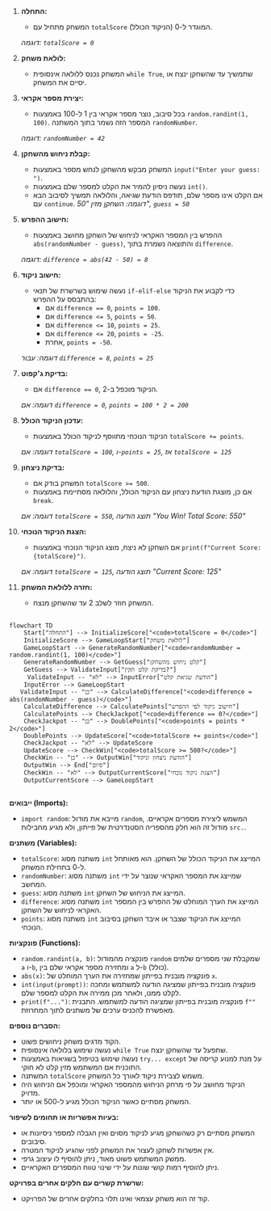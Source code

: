 ## <algorithm>

1. **התחלה:**
   - המשחק מתחיל עם `totalScore` (הניקוד הכולל) המוגדר ל-0.

   _דוגמה: `totalScore = 0`_

2. **לולאת משחק:**
   - המשחק נכנס ללולאה אינסופית `while True`, שתמשיך עד שהשחקן ינצח או יסיים את המשחק.

3. **יצירת מספר אקראי:**
   - בכל סיבוב, נוצר מספר אקראי בין 1 ל-100 באמצעות `random.randint(1, 100)`. המספר הזה נשמר בתוך המשתנה `randomNumber`.

   _דוגמה: `randomNumber = 42`_

4. **קבלת ניחוש מהשחקן:**
   - המשחק מבקש מהשחקן לנחש מספר באמצעות `input("Enter your guess: ")`.
   - נעשה ניסיון להמיר את הקלט למספר שלם באמצעות `int()`.
   - אם הקלט אינו מספר שלם, תודפס הודעת שגיאה, והלולאה תמשיך לסיבוב הבא עם `continue`.
   _דוגמה: השחקן מזין "50", `guess = 50`_

5. **חישוב ההפרש:**
   - ההפרש בין המספר האקראי לניחוש של השחקן מחושב באמצעות `abs(randomNumber - guess)`, והתוצאה נשמרת בתוך `difference`.

   _דוגמה: `difference = abs(42 - 50) = 8`_

6. **חישוב ניקוד:**
    - נעשה שימוש בשרשרת של תנאי `if-elif-else` כדי לקבוע את הניקוד בהתבסס על ההפרש:
        - אם `difference == 0`, `points = 100`.
        - אם `difference <= 5`, `points = 50`.
        - אם `difference <= 10`, `points = 25`.
        - אם `difference <= 20`, `points = -25`.
        - אחרת, `points = -50`.

   _דוגמה: עבור `difference = 8`, `points = 25`_

7. **בדיקת ג'קפוט:**
    - אם `difference == 0`, הניקוד מוכפל ב-2.

    _דוגמה: אם `difference = 0`, `points = 100 * 2 = 200`_

8. **עדכון הניקוד הכולל:**
   - הניקוד הנוכחי מתווסף לניקוד הכולל באמצעות `totalScore += points`.

   _דוגמה: אם `totalScore = 100`, ו-`points = 25`, אז `totalScore = 125`_

9. **בדיקת ניצחון:**
   - המשחק בודק אם `totalScore >= 500`.
   - אם כן, מוצגת הודעת ניצחון עם הניקוד הכולל, והלולאה מסתיימת באמצעות `break`.

   _דוגמה: אם `totalScore = 550`, תוצג הודעה "You Win! Total Score: 550"_

10. **הצגת הניקוד הנוכחי:**
    - אם השחקן לא ניצח, מוצג הניקוד הנוכחי באמצעות `print(f"Current Score: {totalScore}")`.

    _דוגמה: אם `totalScore = 125`, תוצג הודעה "Current Score: 125"_

11. **חזרה ללולאת המשחק:**
    - המשחק חוזר לשלב 2 עד שהשחקן מנצח.
   
## <mermaid>

```mermaid
flowchart TD
    Start["התחלה"] --> InitializeScore["<code>totalScore = 0</code>"]
    InitializeScore --> GameLoopStart["לולאת משחק"]
    GameLoopStart --> GenerateRandomNumber["<code>randomNumber = random.randint(1, 100)</code>"]
    GenerateRandomNumber --> GetGuess["קלט ניחוש מהשחקן"]
    GetGuess --> ValidateInput["בדיקת קלט תקין?"]
     ValidateInput -- "לא" --> InputError["הודעת שגיאת קלט"]
    InputError --> GameLoopStart
   ValidateInput -- "כן" --> CalculateDifference["<code>difference = abs(randomNumber - guess)</code>"]
    CalculateDifference --> CalculatePoints["חישוב ניקוד לפי ההפרש"]
    CalculatePoints --> CheckJackpot["<code>difference == 0?</code>"]
    CheckJackpot -- "כן" --> DoublePoints["<code>points = points * 2</code>"]
    DoublePoints --> UpdateScore["<code>totalScore += points</code>"]
    CheckJackpot -- "לא" --> UpdateScore
    UpdateScore --> CheckWin["<code>totalScore >= 500?</code>"]
    CheckWin -- "כן" --> OutputWin["הודעת ניצחון וניקוד"]
    OutputWin --> End["סיום"]
    CheckWin -- "לא" --> OutputCurrentScore["הצגת ניקוד נוכחי"]
    OutputCurrentScore --> GameLoopStart
```

## <explanation>

**ייבואים (Imports):**
- `import random`: מייבא את מודול `random`, המשמש ליצירת מספרים אקראיים. מודול זה הוא חלק מהספריה הסטנדרטית של פייתון, ולא מגיע מחבילות `src.`.

**משתנים (Variables):**
- `totalScore`: משתנה מסוג `int` המייצג את הניקוד הכולל של השחקן. הוא מאותחל ל-0 בתחילת המשחק.
- `randomNumber`: משתנה מסוג `int` שמייצג את המספר האקראי שנוצר על ידי המחשב.
- `guess`: משתנה מסוג `int` המייצג את הניחוש של השחקן.
- `difference`: משתנה מסוג `int` המייצג את הערך המוחלט של ההפרש בין המספר האקראי לניחוש של השחקן.
- `points`: משתנה מסוג `int` המייצג את הניקוד שצבר או איבד השחקן בסיבוב הנוכחי.

**פונקציות (Functions):**
- `random.randint(a, b)`: פונקציה מהמודול `random` שמקבלת שני מספרים שלמים `a` ו-`b`, ומחזירה מספר אקראי שלם בין `a` ל-`b` (כולל).
- `abs(x)`: פונקציה מובנית בפייתון שמחזירה את הערך המוחלט של `x`.
- `int(input(prompt))`: פונקציה מובנית בפייתון שמציגה הודעה למשתמש ומחכה לקלט ממנו, ולאחר מכן ממירה את הקלט למספר שלם.
- `print(f"...")`: פונקציה מובנית בפייתון שמציגה הודעה למשתמש. התבנית `f""` מאפשרת להכניס ערכים של משתנים לתוך המחרוזת.

**הסברים נוספים:**
- הקוד מדגים משחק ניחושים פשוט.
- נעשה שימוש בלולאה אינסופית `while True` שתפעל עד שהשחקן ינצח.
- נעשה שימוש בטיפול בשגיאות באמצעות `try... except` על מנת למנוע קריסה של התוכנית אם המשתמש מזין קלט לא חוקי.
- המשתנה `totalScore` משמש לצבירת ניקוד לאורך כל המשחק.
- הניקוד מחושב על פי מרחק הניחוש מהמספר האקראי ומוכפל אם הניחוש היה מדויק.
- המשחק מסתיים כאשר הניקוד הכולל מגיע ל-500 או יותר.

**בעיות אפשריות או תחומים לשיפור:**
- המשחק מסתיים רק כשהשחקן מגיע לניקוד מסוים ואין הגבלה למספר ניסיונות או סיבובים.
- אין אפשרות לשחקן לעצור את המשחק לפני שהגיע לניקוד המטרה.
- ממשק המשתמש פשוט מאוד, ניתן להוסיף לו עיצוב גרפי.
- ניתן להוסיף רמות קושי שונות על ידי שינוי טווח המספרים האקראיים.

**שרשרת קשרים עם חלקים אחרים בפרויקט:**
- קוד זה הוא משחק עצמאי ואינו תלוי בחלקים אחרים של הפרויקט.